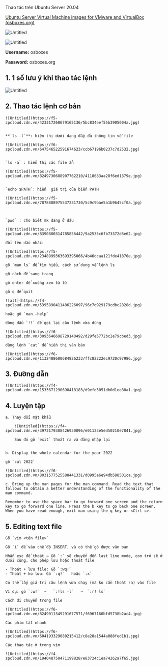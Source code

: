 Thao tác trên Ubuntu Server 20.04

[Ubuntu Server Virtual Machine images for VMware and VirtualBox (osboxes.org)](https://www.osboxes.org/ubuntu-server/#ubuntu-server-20-04-2-vmware)

![Untitled](https://f6-zpcloud.zdn.vn/5138868467967139719/86341b6edadb16854fca.jpg)

![Untitled](https://f6-zpcloud.zdn.vn/9166419512134421431/9d36a56c64d9a887f1c8.jpg)

**Username:** osboxes

**Password:** osboxes.org

## 1. 1 số lưu ý khi thao tác lệnh

![Untitled](https://f4-zpcloud.zdn.vn/4694588742197033257/8da8e78d2638ea66b329.jpg)

## 2. Thao tác lệnh cơ bản


    
    ![Untitled](https://f5-zpcloud.zdn.vn/423317260679165136/5bc834eef55b3905604a.jpg)
    
    
    **`ls -l`**: hiện thị dưới dạng đầy đủ thông tin về file
    
    ![Untitled](https://f6-zpcloud.zdn.vn/647546522591674623/ccb67196b0237c7d2532.jpg)
    
    
    `ls -a` : hiển thị các file ẩn
    
    ![Untitled](https://f5-zpcloud.zdn.vn/8249730688907762210/4118633aa28f6ed1379e.jpg)
    
    
    `echo $PATH`: hiển  giá trị của biến PATH
    
    ![Untitled](https://f5-zpcloud.zdn.vn/7878888975537231730/5c9c9bae5a1b9645cf0a.jpg)
    
    
    
    `pwd` : cho biết mk đang ở đâu
    
    ![Untitled](https://f5-zpcloud.zdn.vn/8390800314785856442/9a2535c6fb73372d6e62.jpg)
    
    đổi tên dấu nhắc: 
    
    ![Untitled](https://f5-zpcloud.zdn.vn/2348999363693395066/4b46dcaa121fde41870e.jpg)
    
    gõ `man ls` để tìm hiểu, cách sử dung về lệnh ls  
    
    gõ cách để sang trang
    
    gõ enter để xuống xem từ từ
    
    gõ q để quit   
    
    ![alt](https://f4-zpcloud.zdn.vn/5395890411486226097/96c7d929179cdbc2828d.jpg)
    
    hoặc gõ `man —help`
    
    dùng dấu `!!` để gọi lại câu lệnh vừa dùng   
    
    ![Untitled](https://f6-zpcloud.zdn.vn/3093646698729140492/d29fe5772bc2e79cbed3.jpg)
    
    dùng lệnh `cat` để hiển thị văn bản
    
    ![Untitled](https://f6-zpcloud.zdn.vn/1132488600684826233/ffc82222ec9720c97986.jpg)
    
## 3. Đường dẫn
    
    ![Untitled](https://f4-zpcloud.zdn.vn/1533671290698418183/d9efd3051db0d1ee88a1.jpg)
    

## 4. Luyện tập
    a. Thay đổi mật khẩu
        
        ![Untitled](https://f4-zpcloud.zdn.vn/3972179308426930096/e01123e5ed50210e7841.jpg)
        
        Sau đó gõ `exit` thoát ra và đăng nhập lại
        
    
    b. Display the whole calendar for the year 2022
    
    gõ `cal 2022`
    
    ![Untitled](https://f6-zpcloud.zdn.vn/8031577525588441331/d0995a6e94db588501ca.jpg)
    
    c. Bring up the man pages for the man command. Read the text that follows to obtain a better understanding of the functionality of the man command.
    
    Remember to use the space bar to go forward one screen and the return key to go forward one line. Press the b key to go back one screen. When you have read enough, exit man using the q key or <Ctrl c>.
    

## 5. Editing text file
    
    Gõ `vim <tên file>`
    
    Gõ `i` để vào chế độ INSERT, và có thể gõ được văn bản  
    
    Nhấn esc để thoát → Gõ `:` sẽ chuyển đến last line mode, con trỏ sẽ ở dưới cùng, cho phép lưu hoặc thoát file   
    
    - Thoát + lưu file: Gõ `:wq!`
    - Thoát + ko lưu: Gõ `:q!`   hoặc `:x`
    
    Có thể lấy giá trị câu lệnh vừa chạy (mà ko cần thoát ra) vào file
    
    Ví dụ: gõ `:w!`  →   `:!ls -l`   →  `:r! ls`
    
    Cách di chuyển trong file
    
    ![Untitled](https://f6-zpcloud.zdn.vn/8249011349291677571/f6967160bfd5738b2ac4.jpg)
    
    Các phím tắt nhanh
    
    ![Untitled](https://f6-zpcloud.zdn.vn/604193329080215412/c8e28a1544a088fed1b1.jpg)
    
    Các thao tác ở trong vim
    
    ![Untitled](https://f4-zpcloud.zdn.vn/194048750471199828/e83724c1ea74262a7f65.jpg)
